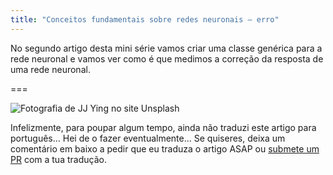 ```yaml
---
title: "Conceitos fundamentais sobre redes neuronais – erro"
---
```


No segundo artigo desta mini série vamos criar uma classe genérica
para a rede neuronal e vamos ver como é que medimos
a correção da resposta de uma rede neuronal.

===

![](thumbnail.png "Fotografia de JJ Ying no site Unsplash")

Infelizmente, para poupar algum tempo, ainda não traduzi este artigo para português...
Hei de o fazer eventualmente...
Se quiseres, deixa um comentário em baixo a pedir que eu traduza o artigo ASAP ou [submete um PR][pr] com a tua tradução.


[pr]: https://github.com/mathspp/mathspp/blob/master/pages/02.blog/neural-networks-fundamentals-with-python-network-loss/item.pt.md
